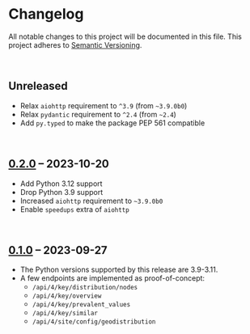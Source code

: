 # Changelog
All notable changes to this project will be documented in this file.
This project adheres to [Semantic Versioning](http://semver.org/).

<br>

## Unreleased
* Relax `aiohttp` requirement to `^3.9` (from `~3.9.0b0`)
* Relax `pydantic` requirement to `^2.4` (from `~2.4`)
* Add `py.typed` to make the package PEP 561 compatible

<br>

## [0.2.0] – 2023-10-20
* Add Python 3.12 support
* Drop Python 3.9 support
* Increased `aiohttp` requirement to `~3.9.0b0`
* Enable `speedups` extra of `aiohttp`

<br>

## [0.1.0] – 2023-09-27
* The Python versions supported by this release are 3.9-3.11.
* A few endpoints are implemented as proof-of-concept:
  * `/api/4/key/distribution/nodes`
  * `/api/4/key/overview`
  * `/api/4/key/prevalent_values`
  * `/api/4/key/similar`
  * `/api/4/site/config/geodistribution`

[0.1.0]: https://github.com/timwie/aio-taginfo/releases/tag/v0.1.0
[0.2.0]: https://github.com/timwie/aio-taginfo/releases/tag/v0.2.0

